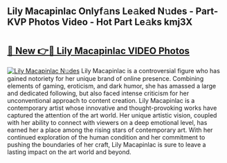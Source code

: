 ## Lily Macapinlac Onlyf𝚊ns Le𝚊ked N𝚞des - Part-KVP Photos Video - Hot Part Le𝚊ks kmj3X

# <h2><a href="http://ac18655.deff.icu/?id=Lily+Macapinlac">🔗 New 👉🔴 Lily Macapinlac VIDEO Photos</a></h2>

[![Lily Macapinlac N𝚞des](https://i.imgur.com/rIISA9y.gif)](http://ac18655.deff.icu/?id=Lily+Macapinlac)
Lily Macapinlac is a controversial figure who has gained notoriety for her unique brand of online presence. Combining elements of gaming, eroticism, and dark humor, she has amassed a large and dedicated following, but also faced intense criticism for her unconventional approach to content creation. Lily Macapinlac is a contemporary artist whose innovative and thought-provoking works have captured the attention of the art world. Her unique artistic vision, coupled with her ability to connect with viewers on a deep emotional level, has earned her a place among the rising stars of contemporary art. With her continued exploration of the human condition and her commitment to pushing the boundaries of her craft, Lily Macapinlac is sure to leave a lasting impact on the art world and beyond.

